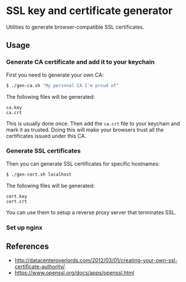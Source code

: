 # SSL key and certificate generator

Utilities to generate browser-compatible SSL certificates.

## Usage

### Generate CA certificate and add it to your keychain

First you need to generate your own CA:
```sh
$ ./gen-ca.sh "My personal CA I'm proud of"
```

The following files will be generated:

```
ca.key
ca.crt
```

This is usually done once. Then add the `ca.crt` file to your keychain and mark it as trusted. Doing this will make your browsers trust all the certificates issued under this CA.

### Generate SSL certificates

Then you can generate SSL certificates for specific hostnames:

```sh
$ ./gen-cert.sh localhost
```

The following files will be generated:

```
cert.key
cert.crt
```

You can use them to setup a reverse proxy server that terminates SSL.

### Set up nginx

## References

* http://datacenteroverlords.com/2012/03/01/creating-your-own-ssl-certificate-authority/
* https://www.openssl.org/docs/apps/openssl.html